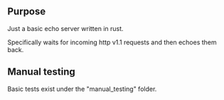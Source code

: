 ## Purpose

Just a basic echo server written in rust.

Specifically waits for incoming http v1.1 requests and then echoes them back.

## Manual testing

Basic tests exist under the "manual_testing" folder.
